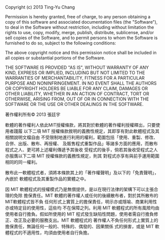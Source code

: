 Copyright (c) 2013 Ting-Yu Chang

Permission is hereby granted, free of charge, to any person obtaining a copy of
this software and associated documentation files (the "Software"), to deal in
the Software without restriction, including without limitation the rights to
use, copy, modify, merge, publish, distribute, sublicense, and/or sell copies of
the Software, and to permit persons to whom the Software is furnished to do so,
subject to the following conditions:

The above copyright notice and this permission notice shall be included in all
copies or substantial portions of the Software.

THE SOFTWARE IS PROVIDED "AS IS", WITHOUT WARRANTY OF ANY KIND, EXPRESS OR
IMPLIED, INCLUDING BUT NOT LIMITED TO THE WARRANTIES OF MERCHANTABILITY, FITNESS
FOR A PARTICULAR PURPOSE AND NONINFRINGEMENT. IN NO EVENT SHALL THE AUTHORS OR
COPYRIGHT HOLDERS BE LIABLE FOR ANY CLAIM, DAMAGES OR OTHER LIABILITY, WHETHER
IN AN ACTION OF CONTRACT, TORT OR OTHERWISE, ARISING FROM, OUT OF OR IN
CONNECTION WITH THE SOFTWARE OR THE USE OR OTHER DEALINGS IN THE SOFTWARE.


著作權利所有© 2013 張廷宇

軟體的著作權利人依此MIT授權條款，將其對於軟體的著作權利授權釋出，只要使用者踐履
以下二項 MIT 授權條款敘明的義務性規定，其即享有對此軟體程式及其相關說明文檔自由
不受限制地進行利用的權利，範圍包括「使用、重製、修改、合併、出版、散布、再授權、
及販售程式重製作品」等諸多方面的應用，而散布程式之人、更可將上述權利傳遞予其後收
受程式的後手，倘若其後收受程式之人亦服膺以下二項 MIT 授權條款的義務性規定，則其
對程式亦享有與前手運用範圍相同的同一權利。

散布此一軟體程式者，須將本條款其上的「著作權聲明」及以下的「免責聲明」，內嵌於
軟體程式及其重製作品的實體之中。

因 MIT 軟體程式的授權模式乃是無償提供，是以在現行法律的架構下可以主張合理的免除
擔保責任。MIT 軟體的著作權人或任何的後續散布者，對於其所散布的MIT軟體程式皆不負
任何形式上實質上的擔保責任，明示亦或隱喻、商業利用性亦或特定目的使用性，這些均
不在保障之列。利用 MIT 軟體程式的所有風險均由使用者自行擔負。假如所使用的 MIT 
程式發生缺陷性問題，使用者需自行擔負修正、改正及必要的服務支出。MIT 軟體程式的
著作權人不負任何形式上實質上的擔保責任，無論任何一般的、特殊的、偶發的、因果關係
式的損害，或是 MIT 軟體程式的不適用性，均須由使用者自行負擔。
